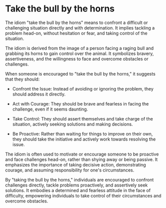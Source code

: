 # Take the bull by the horns

The idiom "take the bull by the horns" means to confront a difficult or challenging situation directly and with determination. It implies tackling a problem head-on, without hesitation or fear, and taking control of the situation.

The idiom is derived from the image of a person facing a raging bull and grabbing its horns to gain control over the animal. It symbolizes bravery, assertiveness, and the willingness to face and overcome obstacles or challenges.

When someone is encouraged to "take the bull by the horns," it suggests that they should:

* Confront the Issue: Instead of avoiding or ignoring the problem, they should address it directly.

* Act with Courage: They should be brave and fearless in facing the challenge, even if it seems daunting.

* Take Control: They should assert themselves and take charge of the situation, actively seeking solutions and making decisions.

* Be Proactive: Rather than waiting for things to improve on their own, they should take the initiative and actively work towards resolving the issue.

The idiom is often used to motivate or encourage someone to be proactive and face challenges head-on, rather than shying away or being passive. It emphasizes the importance of taking decisive action, demonstrating courage, and assuming responsibility for one's circumstances.

By "taking the bull by the horns," individuals are encouraged to confront challenges directly, tackle problems proactively, and assertively seek solutions. It embodies a determined and fearless attitude in the face of difficulty, empowering individuals to take control of their circumstances and overcome obstacles.
